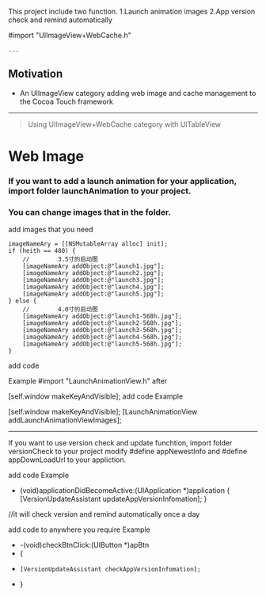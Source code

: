 This project include two function.
1.Launch animation images
2.App version check and remind automatically


  #import "UIImageView+WebCache.h"

    ...
Motivation
----------

- An UIImageView category adding web image and cache management to the Cocoa Touch framework

************************************
> Using UIImageView+WebCache category with UITableView
 
 Web Image
=========

### If you want to add a launch animation for your application, import folder launchAnimation to your project.
### You can change images that in the folder.


add images that you need

    imageNameAry = [[NSMutableArray alloc] init];
    if (heith == 480) {
        //        3.5寸的启动图
        [imageNameAry addObject:@"launch1.jpg"];
        [imageNameAry addObject:@"launch2.jpg"];
        [imageNameAry addObject:@"launch3.jpg"];
        [imageNameAry addObject:@"launch4.jpg"];
        [imageNameAry addObject:@"launch5.jpg"];
    } else {
        //        4.0寸的启动图
        [imageNameAry addObject:@"launch1-568h.jpg"];
        [imageNameAry addObject:@"launch2-568h.jpg"];
        [imageNameAry addObject:@"launch3-568h.jpg"];
        [imageNameAry addObject:@"launch4-568h.jpg"];
        [imageNameAry addObject:@"launch5-568h.jpg"];
    }


add code

Example
#import "LaunchAnimationView.h"
 after  

[self.window makeKeyAndVisible];
 add code
 Example
 
[self.window makeKeyAndVisible];
[LaunchAnimationView addLaunchAnimationViewImages];
    

************************************
If you want to use version check and update funchtion, import folder versionCheck to your project 
modify #define appNewestInfo and #define appDownLoadUrl to your appliction.

 add code
 Example
 
- (void)applicationDidBecomeActive:(UIApplication *)application
{
    [VersionUpdateAssistant updateAppVersionInfomation];
}

//it will check version and remind automatically once a day

add code to anywhere you require
Example

- -(void)checkBtnClick:(UIButton *)apBtn
- {
-     [VersionUpdateAssistant checkAppVersionInfomation];
- }
